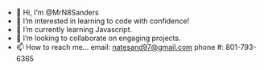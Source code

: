 - 👋 Hi, I’m @MrN8Sanders
- 👀 I’m interested in learning to code with confidence!
- 🌱 I’m currently learning Javascript.
- 💞️ I’m looking to collaborate on engaging projects.
- 📫 How to reach me... email: natesand97@gmail.com phone #: 801-793-6365 

<!---
MrN8Sanders/MrN8Sanders is a ✨ special ✨ repository because its `README.md` (this file) appears on your GitHub profile.
You can click the Preview link to take a look at your changes.
--->
